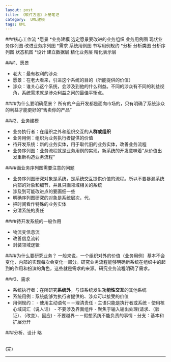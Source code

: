 ```yaml
---
layout: post
title: 《软件方法》上册笔记
category:  UML建模
tags: UML
---
```

###核心工作流
*愿景
*业务建模
	选定愿景要改进的业务组织
	业务用例图
	现状业务序列图
	改进业务序列图 
*需求
	系统用例图
	书写用例规约
*分析
	分析类图
	分析序列图
	状态机图
*设计
	建立数据层
	精化业务层
	精化表示层
	

###1、愿景
- 老大：最有权利的涉众
- 愿景：在老大看来，引进这个系统的目的（所能提供的价值）
- 涉众：谁关心这个系统，会涉及到他的什么利益。不同的涉众有不同的利益视角，系统需求就是涉众利益之间的最佳平衡点。

####为什么要明确愿景？
所有的产品开发都是面向市场的，只有明确了系统涉众的利益才能更好的“售卖你的产品”

###2、业务建模
- 业务执行者：在组织之外和组织交互的**人群或组织**
- 业务用例：组织为业务执行者提供的价值
- 待开发系统：新的业务实体，用于取代旧的业务实体，改善业务流程
- 业务序列图：业务流程就是业务用例的实现，新系统的开发意味着"从价值出发重新构造业务流程"

####画业务序列图需要注意的问题
- 业务序列图研究对象是系统，是系统交互提供价值的流程。所以不要暴漏系统内部的对象和细节，并且只画领域相关的系统
- 涉及到可能改进点的要画细一些 
- 明确序列图研究的对象是系统层次，代，
- 把时间看作特殊的业务实体
- 分清系统的责任

####待开发系统的一般作用
- 物流变信息流
- 改善信息流转
- 封装领域逻辑

####为什么要研究业务？
一般来说，一个组织对外的价值（业务用例）基本不会变化，内部的实现每次会变化一部分。研究业务流程能够明确新系统在组织中的起到的作用和扮演的角色，这些就是需求的来源。研究业务流程明确了需求。

###3、需求
- 系统执行者：在所研究**系统外**，与该系统发生**功能性交互**的其他系统
- 系统用例：系统能够为执行者提供的、涉众可以接受的价值
- 用例规约：
		- 使用主动语句－－理清责任
		- 主语只能是执行者或系统
		- 使用核心域词汇（说人话）
		- 不要涉及界面组件
		- 聚焦于输入输出处理(请求、（验证）、（改变）、回应)
		- 不要越界－－假想系统不能负责的事情
		- 分支：基本和扩展分开

###分析、设计
略




		
<BR/>
(完)


---


